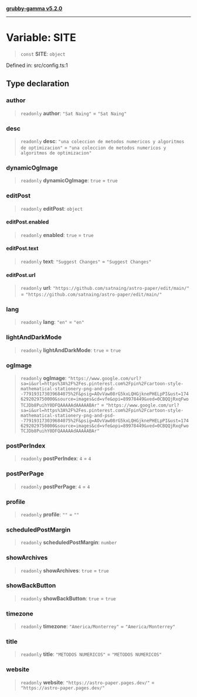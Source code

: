 [**grubby-gamma v5.2.0**](../../README.md)

***

# Variable: SITE

> `const` **SITE**: `object`

Defined in: src/config.ts:1

## Type declaration

### author

> `readonly` **author**: `"Sat Naing"` = `"Sat Naing"`

### desc

> `readonly` **desc**: `"una coleccion de metodos numericos y algoritmos de optimizacion"` = `"una coleccion de metodos numericos y algoritmos de optimizacion"`

### dynamicOgImage

> `readonly` **dynamicOgImage**: `true` = `true`

### editPost

> `readonly` **editPost**: `object`

#### editPost.enabled

> `readonly` **enabled**: `true` = `true`

#### editPost.text

> `readonly` **text**: `"Suggest Changes"` = `"Suggest Changes"`

#### editPost.url

> `readonly` **url**: `"https://github.com/satnaing/astro-paper/edit/main/"` = `"https://github.com/satnaing/astro-paper/edit/main/"`

### lang

> `readonly` **lang**: `"en"` = `"en"`

### lightAndDarkMode

> `readonly` **lightAndDarkMode**: `true` = `true`

### ogImage

> `readonly` **ogImage**: `"https://www.google.com/url?sa=i&url=https%3A%2F%2Fes.pinterest.com%2Fpin%2Fcartoon-style-mathematical-stationery-png-and-psd--779193173039684075%2F&psig=AOvVaw08rG5kxLQHGjknePHELpPI&ust=1746292029750000&source=images&cd=vfe&opi=89978449&ved=0CBQQjRxqFwoTCJDb8PuihY0DFQAAAAAdAAAAABAr"` = `"https://www.google.com/url?sa=i&url=https%3A%2F%2Fes.pinterest.com%2Fpin%2Fcartoon-style-mathematical-stationery-png-and-psd--779193173039684075%2F&psig=AOvVaw08rG5kxLQHGjknePHELpPI&ust=1746292029750000&source=images&cd=vfe&opi=89978449&ved=0CBQQjRxqFwoTCJDb8PuihY0DFQAAAAAdAAAAABAr"`

### postPerIndex

> `readonly` **postPerIndex**: `4` = `4`

### postPerPage

> `readonly` **postPerPage**: `4` = `4`

### profile

> `readonly` **profile**: `""` = `""`

### scheduledPostMargin

> `readonly` **scheduledPostMargin**: `number`

### showArchives

> `readonly` **showArchives**: `true` = `true`

### showBackButton

> `readonly` **showBackButton**: `true` = `true`

### timezone

> `readonly` **timezone**: `"America/Monterrey"` = `"America/Monterrey"`

### title

> `readonly` **title**: `"METODOS NUMERICOS"` = `"METODOS NUMERICOS"`

### website

> `readonly` **website**: `"https://astro-paper.pages.dev/"` = `"https://astro-paper.pages.dev/"`
